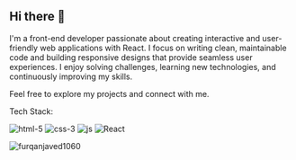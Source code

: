 ## Hi there 👋

I'm a front-end developer passionate about creating interactive and user-friendly web applications with React. I focus on writing clean, maintainable code and building responsive designs that provide seamless user experiences. I enjoy solving challenges, learning new technologies, and continuously improving my skills.

Feel free to explore my projects and connect with me.

Tech Stack:

![html-5](https://github.com/user-attachments/assets/a3450eb8-3dff-48ca-b7c2-86b5cf146b73)   ![css-3](https://github.com/user-attachments/assets/3f929ba3-bf78-4c24-b8fd-56b7563016f1)   ![js](https://github.com/user-attachments/assets/fc805c02-bf4a-415e-b46d-98e4472a1ff2)   ![React](https://github.com/user-attachments/assets/d60117b7-5255-4fe0-b89f-eb680a8f828f)

<p><img align="left" src="https://github-readme-stats.vercel.app/api/top-langs?username=furqanjaved1060&show_icons=true&locale=en&layout=compact" alt="furqanjaved1060" /></p>
